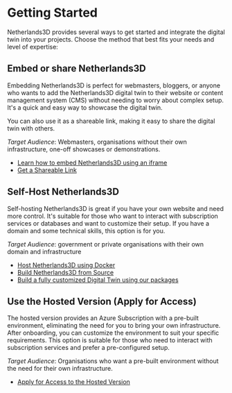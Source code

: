 # Getting Started

Netherlands3D provides several ways to get started and integrate the digital twin into your projects. Choose the method
that best fits your needs and level of expertise:

## Embed or share Netherlands3D

Embedding Netherlands3D is perfect for webmasters, bloggers, or anyone who wants to add the Netherlands3D digital twin
to their website or content management system (CMS) without needing to worry about complex setup. It's a quick and easy
way to showcase the digital twin.

You can also use it as a shareable link, making it easy to share the digital twin with others.

_Target Audience_: Webmasters, organisations without their own infrastructure, one-off showcases or demonstrations.

- [Learn how to embed Netherlands3D using an iframe](../developers/features/embedding.md)
- [Get a Shareable Link]()

## Self-Host Netherlands3D

Self-hosting Netherlands3D is great if you have your own website and need more control. It's suitable for those who want
to interact with subscription services or databases and want to customize their setup. If you have a domain and some
technical skills, this option is for you.

_Target Audience_: government or private organisations with their own domain and infrastructure

- [Host Netherlands3D using Docker]()
- [Build Netherlands3D from Source]()
- [Build a fully customized Digital Twin using our packages]()

## Use the Hosted Version (Apply for Access)

The hosted version provides an Azure Subscription with a pre-built environment, eliminating the need for you to bring
your own infrastructure. After onboarding, you can customize the environment to suit your specific requirements. This
option is suitable for those who need to interact with subscription services and prefer a pre-configured setup.

_Target Audience_: Organisations who want a pre-built environment without the need for their own infrastructure.

- [Apply for Access to the Hosted Version]()
